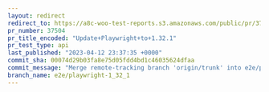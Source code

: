 ```yaml
---
layout: redirect
redirect_to: https://a8c-woo-test-reports.s3.amazonaws.com/public/pr/37504/api/index.html
pr_number: 37504
pr_title_encoded: "Update+Playwright+to+1.32.1"
pr_test_type: api
last_published: "2023-04-12 23:37:35 +0000"
commit_sha: 00074d29b03fa8e75d05fdd4bd1c46035624dfaa
commit_message: "Merge remote-tracking branch 'origin/trunk' into e2e/playwright-1_32_1"
branch_name: e2e/playwright-1_32_1
---
```

